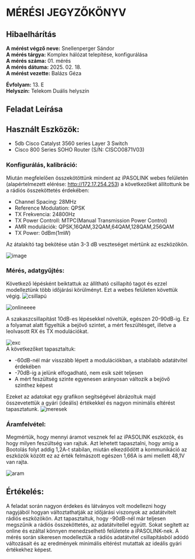 # MÉRÉSI JEGYZŐKÖNYV   
## Hibaelhárítás      

**A mérést végző neve:** Snellenperger Sándor   
**A mérés tárgya:** Komplex hálózat telepítése, konfigurálása  
**A mérés száma:** 01. mérés    
**A mérés dátuma:** 2025. 02. 18.    
**A mérést vezette:** Balázs Géza    

**Évfolyam:** 13. E  
**Helyszín:** Telekom Duális helyszín

## Feladat Leírása   


## Használt Eszközök:  
  - 5db Cisco Catalyst 3560 series Layer 3 Switch
  - Cisco 800 Series SOHO Router (S/N: CISCO0871V03)

### Konfigurálás, kalibráció:  
Miután megfelelően összekötöttünk mindent az iPASOLINK webes felületén (alapértelmezett elérése: http://172.17.254.253) a következőket állítottunk be a rádiós összeköttetés érdekében:  
  - Channel Spacing: 28MHz
  - Reference Modulation: QPSK
  - TX Frekvencia: 24800Hz
  - TX Power Controll: MTPC(Manual Transmission Power Control)
  - AMR modulációk: QPSK,16QAM,32QAM,64QAM,128QAM,256QAM
  - TX Power: 0dBm(1mW)  

Az átalakító tag bekötése után 3-3 dB veszteséget mértünk az eszközökön.  

![image](https://github.com/user-attachments/assets/3400b0b6-ef54-4043-91dd-3db44f538a80)

### Mérés, adatgyűjtés:  
Következő lépésként beiktattuk az állítható csillapító tagot és ezzel modelleztünk több időjárási körülményt. Ezt a webes felületen követtük végig.
![csillapú](https://github.com/user-attachments/assets/9f7c05de-7bce-4158-80ce-1bd9675799ca)  
  

![onlineeee](https://github.com/user-attachments/assets/1c50c0a1-8c3b-457d-b883-3e9f10190bf1)  

A szakaszcsillapítást 10dB-es lépésekkel növeltük, egészen 20-90dB-ig. Ez a folyamat alatt figyeltük a bejövő szintet, a mért feszültésget, illetve a leolvasott RX és TX modulációkat.  

![exc](https://github.com/user-attachments/assets/e91dea8c-6976-4f23-9a23-704d06bbe213)  
A következőket tapasztaltuk:
  - -60dB-nél már visszább lépett a modulációkban, a stabilabb adatátvitel érdekében  
  - -70dB-ig a jelünk elfogadható, nem esik szét teljesen  
  - A mért feszültség szinte egyenesen arányosan változik a bejövő szinthez képest

Ezeket az adatokat egy grafikon segítségével ábrázoltuk majd összevetettük a gyári (ideális) értékekkel és nagyon minimális eltérést tapasztatunk.
![meresek](https://github.com/user-attachments/assets/112bf978-7d54-437c-b6c3-ab3170b6e5e4)

### Áramfelvétel:  
Megmértük, hogy mennyi áramot vesznek fel az iPASOLINK eszközök, és hogy milyen feszültség van rajtuk. Azt lehetett tapasztalni, hogy amíg a Bootolás folyt addig 1,2A-t stabilan, miután elkezdődött a kommunikáció az eszközök között ez az érték felmászott egészen 1,66A is ami mellett 48,1V van rajta.  

![aram](https://github.com/user-attachments/assets/effc37ca-d797-45fd-a2ce-84dbf8cb3955)

## Értékelés:
A feladat során nagyon érdekes és látványos volt modellezni hogy nagyjából hogyan változtathatják az időjárási viszonyok az adatátvitelt rádiós eszközökön. Azt tapasztaltuk, hogy -90dB-nél már teljesen megszűnik a rádiós összeköttetés, az adatátvitellel együtt. Sokat segített az online és ezáltal könnyen menedzselhető felületete a iPASOLINK-nek. A mérés során sikeresen modelleztük a rádiós adatátvitel csillapításból adódó változásait és az eredmények minimális eltérést mutattak az ideális gyári értékekhez képest.
